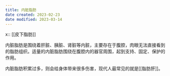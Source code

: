 ```yaml
---
title: 内脏脂肪
date created: 2023-02-23
date modified: 2023-03-14
---
```


x:: [[皮下脂肪]]

内脏脂肪是围绕着肝脏、胰脏、肾脏等内脏，主要存在于腹腔，肉眼无法直接看到的脂肪组织。适量的内脏脂肪围绕在腹腔内的器官周围，起到支持、固定、保护的作用。

内脏脂肪积累过多，则会给身体带来很多伤害，现代人最常见的就是[[脂肪肝]]。
